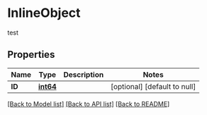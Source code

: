 # InlineObject

test

## Properties

Name | Type | Description | Notes
------------ | ------------- | ------------- | -------------
**ID** | [**int64**](long.md) |  | [optional] [default to null]

[[Back to Model list]](./README.md#models) [[Back to API list]](./README.md#endpoints) [[Back to README]](./README.md)

